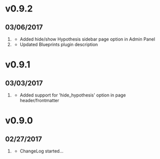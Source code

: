 # v0.9.2
##  03/06/2017

1. [](#new)
    * Added hide/show Hypothesis sidebar page option in Admin Panel
1. [](#improved)
    * Updated Blueprints plugin description

# v0.9.1
##  03/03/2017

1. [](#new)
    * Added support for 'hide_hypothesis' option in page header/frontmatter

# v0.9.0
##  02/27/2017

1. [](#new)
    * ChangeLog started...
